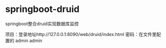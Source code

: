 # springboot-druid
springboot整合druid实现数据库监控

项目：登录地址http://127.0.0.1:8090/web/druid/index.html
密码：在文件里配置的 admin  admin
